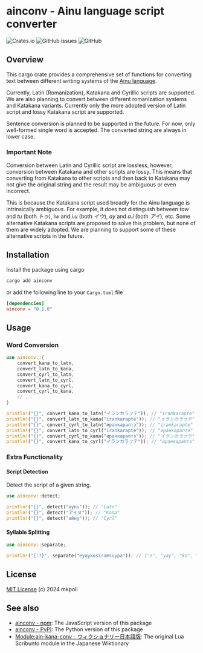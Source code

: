 # ainconv - Ainu language script converter

![Crates.io](https://img.shields.io/crates/v/ainconv)
![GitHub issues](https://img.shields.io/github/issues/mkpoli/ainconv-rs)
![GitHub](https://img.shields.io/github/license/mkpoli/ainconv-rs)

## Overview

This cargo crate provides a comprehensive set of functions for converting text between different writing systems of the [Ainu language](https://en.wikipedia.org/wiki/Ainu_language).

Currently, Latin (Romanization), Katakana and Cyrillic scripts are supported. We are also planning to convert between different romanization systems and Katakana variants. Currently only the more adopted version of Latin script and lossy Katakana script are supported.

Sentence conversion is planned to be supported in the future. For now, only well-formed single word is accepted. The converted string are always in lower case.

### Important Note

Conversion between Latin and Cyrillic script are lossless, however, conversion between Katakana and other scripts are lossy. This means that converting from Katakana to other scripts and then back to Katakana may not give the original string and the result may be ambiguous or even incorrect.

This is because the Katakana script used broadly for the Ainu language is intrinsically ambiguous. For example, it does not distinguish between *tow* and *tu* (both *トゥ*), *iw* and *i.u* (both *イウ*), *ay* and *a.i* (both *アイ*), etc. Some alternative Katakana scripts are proposed to solve this problem, but none of them are widely adopted. We are planning to support some of these alternative scripts in the future.

## Installation

Install the package using cargo

```bash
cargo add ainconv
```

or add the following line to your `Cargo.toml` file

```toml
[dependencies]
ainconv = "0.1.0"
```

## Usage

### Word Conversion

```rust
use ainconv::{
    convert_kana_to_latn,
    convert_latn_to_kana,
    convert_cyrl_to_latn,
    convert_latn_to_cyrl,
    convert_kana_to_cyrl,
    convert_cyrl_to_kana,
    // ...
}

println!("{}", convert_kana_to_latn("イランカラㇷ゚テ")); // "irankarapte"
println!("{}", convert_latn_to_kana("irankarapte")); // "イランカラㇷ゚テ"
println!("{}", convert_cyrl_to_latn("иранкараптэ")); // "irankarapte"
println!("{}", convert_latn_to_cyrl("irankarapte")); // "иранкараптэ"
println!("{}", convert_cyrl_to_kana("иранкараптэ")); // "イランカラㇷ゚テ"
println!("{}", convert_kana_to_cyrl("イランカラㇷ゚テ")); // "иранкараптэ"
```

### Extra Functionality

#### Script Detection

Detect the script of a given string.

```rust
use ainconv::detect;

println!("{}", detect("aynu")); // "Latn"
println!("{}", detect("アイヌ")); // "Kana"
println!("{}", detect("айну")); // "Cyrl"
```

#### Syllable Splitting

```rust
use ainconv::separate;

println!("{:?}", separate("eyaykosiramsuypa")); // ["e", "yay", "ko", "si", "ram", "suy", "pa"]
```

## License

[MIT License](LICENSE) (c) 2024 mkpoli

## See also

* [ainconv - npm](https://www.npmjs.com/package/ainconv): The JavaScript version of this package
* [ainconv - PyPI](https://pypi.org/project/ainconv/): The Python version of this package
* [Module:ain-kana-conv - ウィクショナリー日本語版](https://ja.wiktionary.org/wiki/%E3%83%A2%E3%82%B8%E3%83%A5%E3%83%BC%E3%83%AB:ain-kana-conv): The original Lua Scribunto module in the Japanese Wiktionary